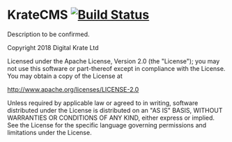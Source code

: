 # KrateCMS [![Build Status](https://travis-ci.com/digitalkrate/KrateCMS.svg?branch=master)](https://travis-ci.com/digitalkrate/KrateCMS)
Description to be confirmed.

Copyright 2018 Digital Krate Ltd

Licensed under the Apache License, Version 2.0 (the "License");
you may not use this software or part-thereof except in compliance with the License.
You may obtain a copy of the License at

http://www.apache.org/licenses/LICENSE-2.0

Unless required by applicable law or agreed to in writing, software
distributed under the License is distributed on an "AS IS" BASIS,
WITHOUT WARRANTIES OR CONDITIONS OF ANY KIND, either express or implied.
See the License for the specific language governing permissions and
limitations under the License.
